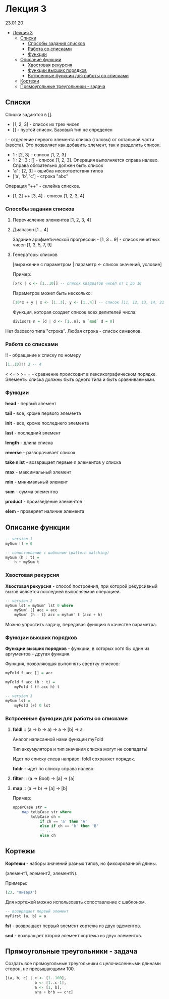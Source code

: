 # Лекция 3

23.01.20

- [Лекция 3](#Лекция-3)
  - [Списки](#Списки)
    - [Способы задания списков](#Способы-задания-списков)
    - [Работа со списками](#Работа-со-списками)
    - [Функции](#Функции)
  - [Описание функции](#Описание-функции)
    - [Хвостовая рекурсия](#Хвостовая-рекурсия)
    - [Функции высших порядков](#Функции-высших-порядков)
    - [Встроенные функции для работы со списками](#Встроенные-функции-для-работы-со-списками)
  - [Кортежи](#Кортежи)
  - [Прямоугольные треугольники - задача](#Прямоугольные-треугольники---задача)

## Списки

Списки задаются в [].

- [1, 2, 3] - список их трех чисел
- [] - пустой список. Базовый тип не определен

: - отделение первого элемента списка (головы) от остальной части (хвоста). Это позволяет как добавить элемент, так и разделить список.

- 1 : [2, 3] - список [1, 2, 3]
- 1 : 2 : 3 : [] - список [1, 2, 3]. Операция выполняется справа налево. Справа обязательно должен быть список
- 'a' : [2, 3] - ошибка несоответствия типов
- ['a', 'b', 'c'] - строка "abc"

Операция "++" - склейка списков.

- [1, 2] ++ [3, 4] - список [1, 2, 3, 4]

### Способы задания списков

1. Перечисление элементов [1, 2, 3, 4]

2. Диапазон [1 .. 4]

    Задание арифметической прогрессии - [1, 3 .. 9] - список нечетных чисел [1, 3, 5, 7, 9]

3. Генераторы списков

    [выражение с параметром | параметр <- список значений, условие]

    Пример:

    ```haskell
    [x*x | x <- [1..10]] -- список квадратов чисел от 1 до 10
    ```

    Параметров может быть несколько:

    ```haskell
    [10*x + y | x <- [1..3], y <- [1..4]] -- список [11, 12, 13, 14, 21, 22, 23, 24, 31, 32, 33, 34]
    ```

    Функция, которая создает список всех делителей числа:

    ```haskell
    divisors n = [d | d <- [1..n], n `mod` d = 0]
    ```

Нет базового типа "строка". Любая строка - список символов.

### Работа со списками

!! - обращение к списку по номеру

```haskell
[1..10]!! 3 -- 4
```

< <= > >= = - сравнение происходит в лексикографическом порядке. Элементы списка должны быть одного типа и быть сравниваемыми.

### Функции

__head__ - первый элемент

__tail__ - все, кроме первого элемента

__init__ - все, кроме последнего элемента

__last__ - последний элемент

__length__ - длина списка

__reverse__ - разворачивает список

__take n lst__ - возвращает первые n элементов у списка

__max__ - максимальный элемент

__min__ - минимальный элемент

__sum__ - сумма элементов

__product__ - произведение элементов

__elem__ - проверяет наличие элемента

## Описание функции

```haskell
-- version 1
mySum [] = 0

-- сопоставление с шаблоном (pattern matching)
mySum (h : t) =
    h + mySum t
```

### Хвостовая рекурсия

__Хвостовая рекурсия__ - способ построения, при которой рекурсивный вызов является последней выполняемой операцией.

```haskell
-- version 2
mySum lst = mySum' lst 0 where
    mySum' [] acc = acc
    mySum' (h : t) acc = mySum' t (acc + h)
```

Можно упростить задачу, передавая функцию в качестве параметра.

### Функции высших порядков

__Функции высших порядков__ - функции, в которых хотя бы один из аргументов - другая функция.

Функция, позволяющая выполнять свертку списков:

```haskell
myFold f acc [] = acc

myFold f acc (h : t) =
    myFold f (f acc h) t
```

```haskell
-- version 3
mySum lst =
    myFold (+) 0 lst
```

### Встроенные функции для работы со списками

1. __foldl__ :: (a -> b -> a) -> a -> [b] -> a

    Аналог написанной нами функции myFold

    Тип аккумулятора и тип значения списка могут не совпадать!

    Идет по списку слева направо. foldl сохраняет порядок.

    __foldr__ - идет по списку справа налево.

2. __filter__ :: (a -> Bool) -> [a] -> [a]

3. __map__ :: (a -> b) -> [a] -> [b]

    Пример:

    ```haskell
    upperCase str =
        map toUpCase str where
            toUpCase ch =
                if ch == 'a' then 'A'
                else if ch == 'b' then 'B'
                -- ...
                else ch
    ```

## Кортежи

__Кортежи__ - наборы значений разных типов, но фиксированной длины.

(элемент1, элемент2, элементN).

Примеры:

```haskell
(23, "января")
```

Для кортежей можно использовать сопоставление с шаблоном.

```haskell
-- возвращает первый элемент
myFirst (a, b) = a
```

__fst__ - возвращает первый элемент кортежа из двух эдементов.

__snd__ - возвращает второй элемент кортежа из двух элементов.

## Прямоугольные треугольники - задача

Создать все прямоугольные треугольники с целочисленными длинами сторон, не превышающими 100.

```haskell
[(a, b, c) | c <- [1..100],
             b <- [1..c-1],
             a <- [1, b],
             a*a + b*b == c*c]
```
